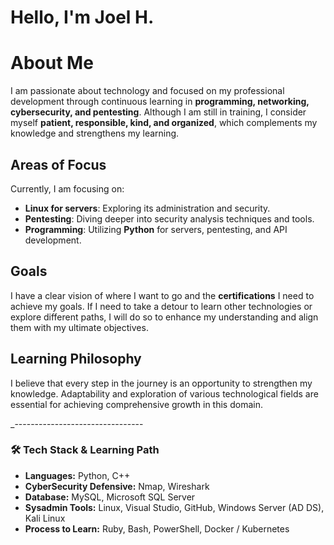 
# Hello, I'm Joel H.

# About Me

I am passionate about technology and focused on my professional development through continuous learning in **programming, networking, cybersecurity, and pentesting**. Although I am still in training, I consider myself **patient, responsible, kind, and organized**, which complements my knowledge and strengthens my learning.

## Areas of Focus

Currently, I am focusing on:
- **Linux for servers**: Exploring its administration and security.
- **Pentesting**: Diving deeper into security analysis techniques and tools.
- **Programming**: Utilizing **Python** for servers, pentesting, and API development.

## Goals

I have a clear vision of where I want to go and the **certifications** I need to achieve my goals. If I need to take a detour to learn other technologies or explore different paths, I will do so to enhance my understanding and align them with my ultimate objectives.

## Learning Philosophy

I believe that every step in the journey is an opportunity to strengthen my knowledge. Adaptability and exploration of various technological fields are essential for achieving comprehensive growth in this domain.

_--------------------------------

### 🛠 Tech Stack & Learning Path
- **Languages:** Python, C++
- **CyberSecurity Defensive:** Nmap, Wireshark
- **Database:** MySQL, Microsoft SQL Server
- **Sysadmin Tools:** Linux, Visual Studio, GitHub, Windows Server (AD DS), Kali Linux
- **Process to Learn:** Ruby, Bash, PowerShell, Docker / Kubernetes
